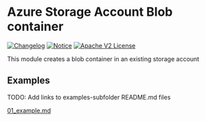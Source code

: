 # Azure Storage Account Blob container
[![Changelog](https://img.shields.io/badge/changelog-release-green.svg)](CHANGELOG.md) [![Notice](https://img.shields.io/badge/notice-copyright-yellow.svg)](NOTICE) [![Apache V2 License](https://img.shields.io/badge/license-Apache%20V2-orange.svg)](LICENSE)

This module creates a blob container in an existing storage account

## Examples

TODO: Add links to examples-subfolder README.md files

[01_example.md](./examples/01_example_testcase/README.md)

